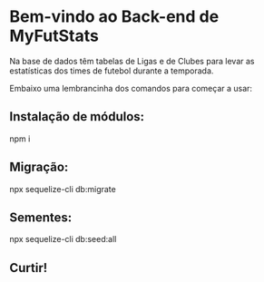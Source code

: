 # Bem-vindo ao Back-end de MyFutStats

Na base de dados têm tabelas de Ligas e de Clubes para levar as estatísticas dos times de futebol durante a temporada.

Embaixo uma lembrancinha dos comandos para começar a usar:

## Instalação de módulos:
npm i

## Migração:
npx sequelize-cli db:migrate

## Sementes:
npx sequelize-cli db:seed:all

## Curtir!